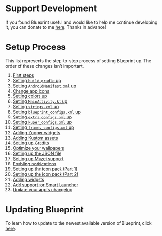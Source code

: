 # Support Development
If you found Blueprint useful and would like to help me continue developing it, you can donate to me [here](https://www.jahirfiquitiva.me/donate/). Thanks in advance!

# Setup Process
This list represents the step-to-step process of setting Blueprint up. The order of these changes isn't important.

1. [First steps](https://github.com/jahirfiquitiva/Blueprint/wiki/Importing-the-Project)
2. [Setting `build.gradle` up](https://github.com/jahirfiquitiva/Blueprint/wiki/Setting-up-your-project%27s-build.gradle)
3. [Setting `AndroidManifest.xml` up](https://github.com/jahirfiquitiva/Blueprint/wiki/Setting-up-your-project%27s-AndroidManifest.xml)
4. [Change app icons](https://github.com/jahirfiquitiva/Blueprint/wiki/Changing-app-launcher-and-splash-screen-icons)
5. [Setting colors up](https://github.com/jahirfiquitiva/Blueprint/wiki/Setting-up-colors.xml)
6. [Setting `MainActivity.kt` up](https://github.com/jahirfiquitiva/Blueprint/wiki/Setting-up-your-MainActivity.kt)
7. [Setting `strings.xml` up](https://github.com/jahirfiquitiva/Blueprint/wiki/Setting-up-strings.xml)
8. [Setting `blueprint_configs.xml` up](https://github.com/jahirfiquitiva/Blueprint/wiki/Setting-up-blueprint_configs.xml)
9. [Setting `extra_configs.xml` up](https://github.com/jahirfiquitiva/Blueprint/wiki/Setting-up-extra_configs.xml)
10. [Setting `kuper_configs.xml` up](https://github.com/jahirfiquitiva/Blueprint/wiki/Setting-up-kuper_configs.xml)
11. [Setting `frames_configs.xml` up](https://github.com/jahirfiquitiva/Blueprint/wiki/Setting-up-frames_configs.xml)
12. [Adding Zooper widgets](https://github.com/jahirfiquitiva/Blueprint/wiki/Adding-Zooper-widgets)
13. [Adding Kustom assets](https://github.com/jahirfiquitiva/Blueprint/wiki/Adding-Kustom-assets)
14. [Setting up Credits](https://github.com/jahirfiquitiva/Blueprint/wiki/Setting-up-your-project---credits_configs.xml)
15. [Optimize your wallpapers](https://github.com/jahirfiquitiva/Blueprint/wiki/Optimize-your-wallpapers-for-faster-load)
16. [Setting up the JSON file](https://github.com/jahirfiquitiva/Blueprint/wiki/Setting-up-your-json-file)
17. [Setting up Muzei support](https://github.com/jahirfiquitiva/Blueprint/wiki/Setting-up-Muzei-support)
18. [Enabling notifications](https://github.com/jahirfiquitiva/Blueprint/wiki/Enabling-notifications)
19. [Setting up the icon pack (Part 1)](https://github.com/jahirfiquitiva/Blueprint/wiki/Setting-up-icon-pack-(Part-1))
20. [Setting up the icon pack (Part 2)](https://github.com/jahirfiquitiva/Blueprint/wiki/Setting-up-icon-pack-(Part-2))
21. [Adding widgets](https://github.com/jahirfiquitiva/Blueprint/wiki/Adding-app-widgets)
22. [Add support for Smart Launcher](https://github.com/jahirfiquitiva/Blueprint/wiki/Adding-support-for-Smart-Launcher)
23. [Update your app's changelog](https://github.com/jahirfiquitiva/Blueprint/wiki/Setting-app's-changelog) 

# Updating Blueprint
To learn how to update to the newest available version of Blueprint, click [here](https://github.com/jahirfiquitiva/Blueprint/wiki/How-to-update).